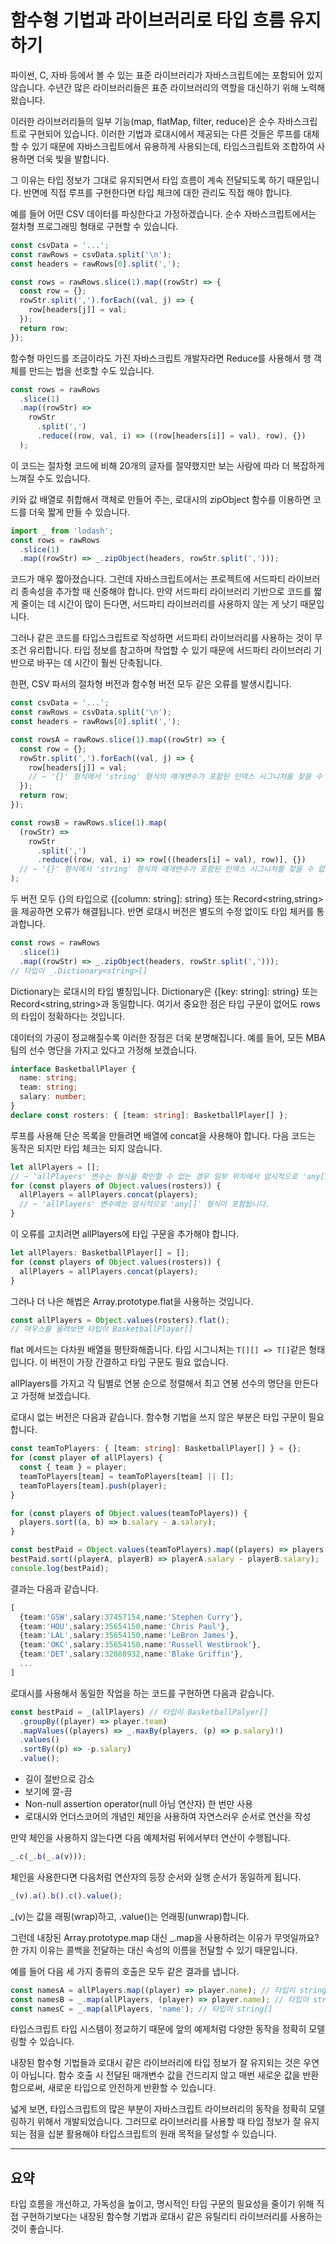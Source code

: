 # 함수형 기법과 라이브러리로 타입 흐름 유지하기

파이썬, C, 자바 등에서 볼 수 있는 표준 라이브러리가 자바스크립트에는 포함되어 있지 않습니다. 수년간 많은 라이브러리들은 표준 라이브러리의 역할을 대신하기 위해 노력해 왔습니다.

이러한 라이브러리들의 일부 기능(map, flatMap, filter, reduce)은 순수 자바스크립트로 구현되어 있습니다. 이러한 기법과 로대시에서 제공되는 다른 것들은 루프를 대체할 수 있기 때문에 자바스크립트에서 유용하게 사용되는데, 타입스크립트와 조합하여 사용하면 더욱 빛을 발합니다.

그 이유는 타입 정보가 그대로 유지되면서 타입 흐름이 계속 전달되도록 하기 때문입니다. 반면에 직접 루프를 구현한다면 타입 체크에 대한 관리도 직접 해야 합니다.

예를 들어 어떤 CSV 데이터를 파싱한다고 가정하겠습니다. 순수 자바스크립트에서는 절차형 프로그래밍 형태로 구현할 수 있습니다.

```typescript
const csvData = '...';
const rawRows = csvData.split('\n');
const headers = rawRows[0].split(',');

const rows = rawRows.slice(1).map((rowStr) => {
  const row = {};
  rowStr.split(',').forEach((val, j) => {
    row[headers[j]] = val;
  });
  return row;
});
```

함수형 마인드를 조금이라도 가진 자바스크립트 개발자라면 Reduce를 사용해서 행 객체를 만드는 법을 선호할 수도 있습니다.

```typescript
const rows = rawRows
  .slice(1)
  .map((rowStr) =>
    rowStr
      .split(',')
      .reduce((row, val, i) => ((row[headers[i]] = val), row), {})
  );
```

이 코드는 절차형 코드에 비해 20개의 글자를 절약했지만 보는 사람에 따라 더 복잡하게 느껴질 수도 있습니다.

키와 값 배열로 취합해서 객체로 만들어 주는, 로대시의 zipObject 함수를 이용하면 코드를 더욱 짧게 만들 수 있습니다.

```typescript
import _ from 'lodash';
const rows = rawRows
  .slice(1)
  .map((rowStr) => _.zipObject(headers, rowStr.split(',')));
```

코드가 매우 짧아졌습니다. 그런데 자바스크립트에서는 프로젝트에 서드파티 라이브러리 종속성을 추가할 때 신중해야 합니다. 만약 서드파티 라이브러리 기반으로 코드를 짧게 줄이는 데 시간이 많이 든다면, 서드파티 라이브러리를 사용하지 않는 게 낫기 때문입니다.

그러나 같은 코드를 타입스크립트로 작성하면 서드파티 라이브러리를 사용하는 것이 무조건 유리합니다. 타입 정보를 참고하며 작업할 수 있기 때문에 서드파티 라이브러리 기반으로 바꾸는 데 시간이 훨씬 단축됩니다.

한편, CSV 파서의 절차형 버전과 함수형 버전 모두 같은 오류를 발생시킵니다.

```typescript
const csvData = '...';
const rawRows = csvData.split('\n');
const headers = rawRows[0].split(',');

const rowsA = rawRows.slice(1).map((rowStr) => {
  const row = {};
  rowStr.split(',').forEach((val, j) => {
    row[headers[j]] = val;
    // ~ '{}' 형식에서 'string' 형식의 매개변수가 포함된 인덱스 시그니처를 찾을 수 없습니다.
  });
  return row;
});

const rowsB = rawRows.slice(1).map(
  (rowStr) =>
    rowStr
      .split(',')
      .reduce((row, val, i) => row[((headers[i] = val), row)], {})
  // ~ '{}' 형식에서 'string' 형식의 매개변수가 포함된 인덱스 시그니처를 찾을 수 없습니다.
);
```

두 버전 모두 {}의 타입으로 {[column: string]: string} 또는 Record<string,string>을 제공하면 오류가 해결됩니다.
반면 로대시 버전은 별도의 수정 없이도 타입 체커를 통과합니다.

```typescript
const rows = rawRows
  .slice(1)
  .map((rowStr) => _.zipObject(headers, rowStr.split(',')));
// 타입이 _.Dictionary<string>[]
```

Dictionary는 로대시의 타입 별칭입니다. Dictionary<string>은 {[key: string]: string} 또는 Record<string,string>과 동일합니다. 여기서 중요한 점은 타입 구문이 없어도 rows의 타입이 정확하다는 것입니다.

데이터의 가공이 정교해질수록 이러한 장점은 더욱 분명해집니다. 예를 들어, 모든 MBA 팀의 선수 명단을 가지고 있다고 가정해 보겠습니다.

```typescript
interface BasketballPlayer {
  name: string;
  team: string;
  salary: number;
}
declare const rosters: { [team: string]: BasketballPlayer[] };
```

루프를 사용해 단순 목록을 만들려면 배열에 concat을 사용해야 합니다.
다음 코드는 동작은 되지만 타입 체크는 되지 않습니다.

```typescript
let allPlayers = [];
// ~ 'allPlayers' 변수는 형식을 확인할 수 없는 경우 일부 위치에서 암시적으로 'any[]' 형식입니다.
for (const players of Object.values(rosters)) {
  allPlayers = allPlayers.concat(players);
  // ~ 'allPlayers' 변수에는 암시적으로 'any[]' 형식이 포함됩니다.
}
```

이 오류를 고치려면 allPlayers에 타입 구문을 추가해야 합니다.

```typescript
let allPlayers: BasketballPlayer[] = [];
for (const players of Object.values(rosters)) {
  allPlayers = allPlayers.concat(players);
}
```

그러나 더 나은 해법은 Array.prototype.flat을 사용하는 것입니다.

```typescript
const allPlayers = Object.values(rosters).flat();
// 마우스를 올려보면 타입이 BasketballPlayer[]
```

flat 메서드는 다차원 배열을 평탄화해줍니다. 타입 시그니처는
`T[][] => T[]`같은 형태입니다. 이 버전이 가장 간결하고 타입 구문도 필요 없습니다.

allPlayers를 가지고 각 팀별로 연봉 순으로 정렬해서 최고 연봉 선수의 명단을 만든다고 가정해 보겠습니다.

로대시 없는 버전은 다음과 같습니다. 함수형 기법을 쓰지 않은 부분은 타입 구문이 필요합니다.

```typescript
const teamToPlayers: { [team: string]: BasketballPlayer[] } = {};
for (const player of allPlayers) {
  const { team } = player;
  teamToPlayers[team] = teamToPlayers[team] || [];
  teamToPlayers[team].push(player);
}

for (const players of Object.values(teamToPlayers)) {
  players.sort((a, b) => b.salary - a.salary);
}

const bestPaid = Object.values(teamToPlayers).map((players) => players[0]);
bestPaid.sort((playerA, playerB) => playerA.salary - playerB.salary);
console.log(bestPaid);
```

결과는 다음과 같습니다.

```typescript
[
  {team:'GSW',salary:37457154,name:'Stephen Curry'},
  {team:'HOU',salary:35654150,name:'Chris Paul'},
  {team:'LAL',salary:35654150,name:'LeBron James'},
  {team:'OKC',salary:35654150,name:'Russell Westbrook'},
  {team:'DET',salary:32088932,name:'Blake Griffin'},
  ...
]
```

로대시를 사용해서 동일한 작업을 하는 코드를 구현하면 다음과 같습니다.

```typescript
const bestPaid = _(allPlayers) // 타입이 BasketballPalyer[]
  .groupBy((player) => player.team)
  .mapValues((players) => _.maxBy(players, (p) => p.salary)!)
  .values()
  .sortBy((p) => -p.salary)
  .value();
```

- 길이 절반으로 감소
- 보기에 깔-끔
- Non-null assertion operator(null 아님 연산자) 한 번만 사용
- 로대시와 언더스코어의 개념인 체인을 사용하여 자연스러우 순서로 연산을 작성

만약 체인을 사용하지 않는다면 다음 예제처럼 뒤에서부터 연산이 수행됩니다.

```typescript
_.c(_.b(_.a(v)));
```

체인을 사용한다면 다음처럼 연산자의 등장 순서와 실행 순서가 동일하게 됩니다.

```typescript
_(v).a().b().c().value();
```

\_(v)는 값을 래핑(wrap)하고, .value()는 언래핑(unwrap)합니다.

그런데 내장된 Array.prototype.map 대신 \_.map을 사용하려는 이유가 무엇일까요?
한 가지 이유는 콜백을 전달하는 대신 속성의 이름을 전달할 수 있기 때문입니다.

예를 들어 다음 세 가지 종류의 호출은 모두 같은 결과를 냅니다.

```typescript
const namesA = allPlayers.map((player) => player.name); // 타입이 string[]
const namesB = _.map(allPlayers, (player) => player.name); // 타입이 string[]
const namesC = _.map(allPlayers, 'name'); // 타입이 string[]
```

타입스크립트 타입 시스템이 정교하기 때문에 앞의 예제처럼 다양한 동작을 정확히 모델링할 수 있습니다.

내장된 함수형 기법들과 로대시 같은 라이브러리에 타입 정보가 잘 유지되는 것은 우연이 아닙니다. 함수 호출 시 전달된 매개변수 값을 건드리지 않고 매번 새로운 값을 반환함으로써, 새로운 타입으로 안전하게 반환할 수 있습니다.

넓게 보면, 타입스크립트의 많은 부분이 자바스크립트 라이브러리의 동작을 정확히 모델링하기 위해서 개발되었습니다. 그러므로 라이브러리를 사용할 때 타입 정보가 잘 유지되는 점을 십분 활용해야 타입스크립트의 원래 목적을 달성할 수 있습니다.

---

## 요약

타입 흐름을 개선하고, 가독성을 높이고, 명시적인 타입 구문의 필요성을 줄이기 위해 직접 구현하기보다는 내장된 함수형 기법과 로대시 같은 유틸리티 라이브러리를 사용하는 것이 좋습니다.

